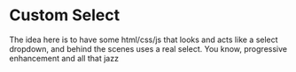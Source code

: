 # Custom Select

The idea here is to have some html/css/js that looks and acts like a select dropdown, and behind the scenes uses a real select. You know, progressive enhancement and all that jazz
